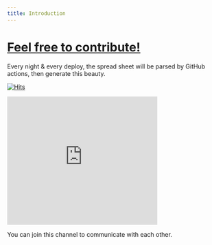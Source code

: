```yaml
---
title: Introduction
---
```


# [Feel free to contribute!](https://github.com/cagataycali/find-mentor)
<!--more-->
Every night & every deploy, the spread sheet will be parsed by GitHub actions, then generate this beauty.

[![Hits](https://hits.seeyoufarm.com/api/count/incr/badge.svg?url=https%3A%2F%2Fgithub.com%2Fcagataycali%2Ffind-mentor&count_bg=%2379C83D&title_bg=%23555555&icon=hey.svg&icon_color=%23E7E7E7&title=hits&edge_flat=false)]()

<iframe src="https://discord.com/widget?id=786277089577402418&theme=dark" width="350" height="300" allowtransparency="true" frameborder="0" sandbox="allow-popups allow-popups-to-escape-sandbox allow-same-origin allow-scripts"></iframe>

You can join this channel to communicate with each other.